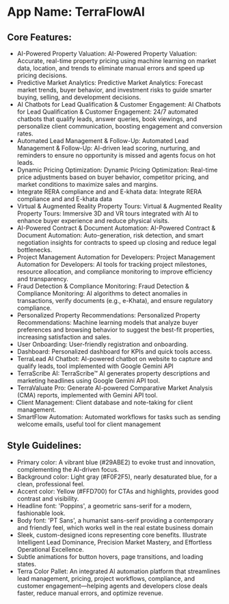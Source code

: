 # **App Name**: TerraFlowAI

## Core Features:

- AI-Powered Property Valuation: AI-Powered Property Valuation: Accurate, real-time property pricing using machine learning on market data, location, and trends to eliminate manual errors and speed up pricing decisions.
- Predictive Market Analytics: Predictive Market Analytics: Forecast market trends, buyer behavior, and investment risks to guide smarter buying, selling, and development decisions.
- AI Chatbots for Lead Qualification & Customer Engagement: AI Chatbots for Lead Qualification & Customer Engagement: 24/7 automated chatbots that qualify leads, answer queries, book viewings, and personalize client communication, boosting engagement and conversion rates.
- Automated Lead Management & Follow-Up: Automated Lead Management & Follow-Up: AI-driven lead scoring, nurturing, and reminders to ensure no opportunity is missed and agents focus on hot leads.
- Dynamic Pricing Optimization: Dynamic Pricing Optimization: Real-time price adjustments based on buyer behavior, competitor pricing, and market conditions to maximize sales and margins.
- Integrate RERA compliance and and E-khata data: Integrate RERA compliance and and E-khata data
- Virtual & Augmented Reality Property Tours: Virtual & Augmented Reality Property Tours: Immersive 3D and VR tours integrated with AI to enhance buyer experience and reduce physical visits.
- AI-Powered Contract & Document Automation: AI-Powered Contract & Document Automation: Auto-generation, risk detection, and smart negotiation insights for contracts to speed up closing and reduce legal bottlenecks.
- Project Management Automation for Developers: Project Management Automation for Developers: AI tools for tracking project milestones, resource allocation, and compliance monitoring to improve efficiency and transparency.
- Fraud Detection & Compliance Monitoring: Fraud Detection & Compliance Monitoring: AI algorithms to detect anomalies in transactions, verify documents (e.g., e-Khata), and ensure regulatory compliance.
- Personalized Property Recommendations: Personalized Property Recommendations: Machine learning models that analyze buyer preferences and browsing behavior to suggest the best-fit properties, increasing satisfaction and sales.
- User Onboarding: User-friendly registration and onboarding.
- Dashboard: Personalized dashboard for KPIs and quick tools access.
- TerraLead AI Chatbot: AI-powered chatbot on website to capture and qualify leads, tool implemented with Google Gemini API
- TerraScribe AI: TerraScribe™ AI generates property descriptions and marketing headlines using Google Gemini API tool.
- TerraValuate Pro: Generate AI-powered Comparative Market Analysis (CMA) reports, implemented with Gemini API tool.
- Client Management: Client database and note-taking for client management.
- SmartFlow Automation: Automated workflows for tasks such as sending welcome emails, useful tool for client management

## Style Guidelines:

- Primary color: A vibrant blue (#29ABE2) to evoke trust and innovation, complementing the AI-driven focus.
- Background color: Light gray (#F0F2F5), nearly desaturated blue, for a clean, professional feel.
- Accent color: Yellow (#FFD700) for CTAs and highlights, provides good contrast and visibility.
- Headline font: 'Poppins', a geometric sans-serif for a modern, fashionable look.
- Body font: 'PT Sans', a humanist sans-serif providing a contemporary and friendly feel, which works well in the real estate business domain
- Sleek, custom-designed icons representing core benefits.  Illustrate Intelligent Lead Dominance, Precision Market Mastery, and Effortless Operational Excellence.
- Subtle animations for button hovers, page transitions, and loading states.
- Terra Color Pallet: An integrated AI automation platform that streamlines lead management, pricing, project workflows, compliance, and customer engagement—helping agents and developers close deals faster, reduce manual errors, and optimize revenue.